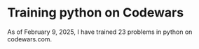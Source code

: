 # Training python on Codewars

As of February 9, 2025, I have trained 23 problems in python on codewars.com.